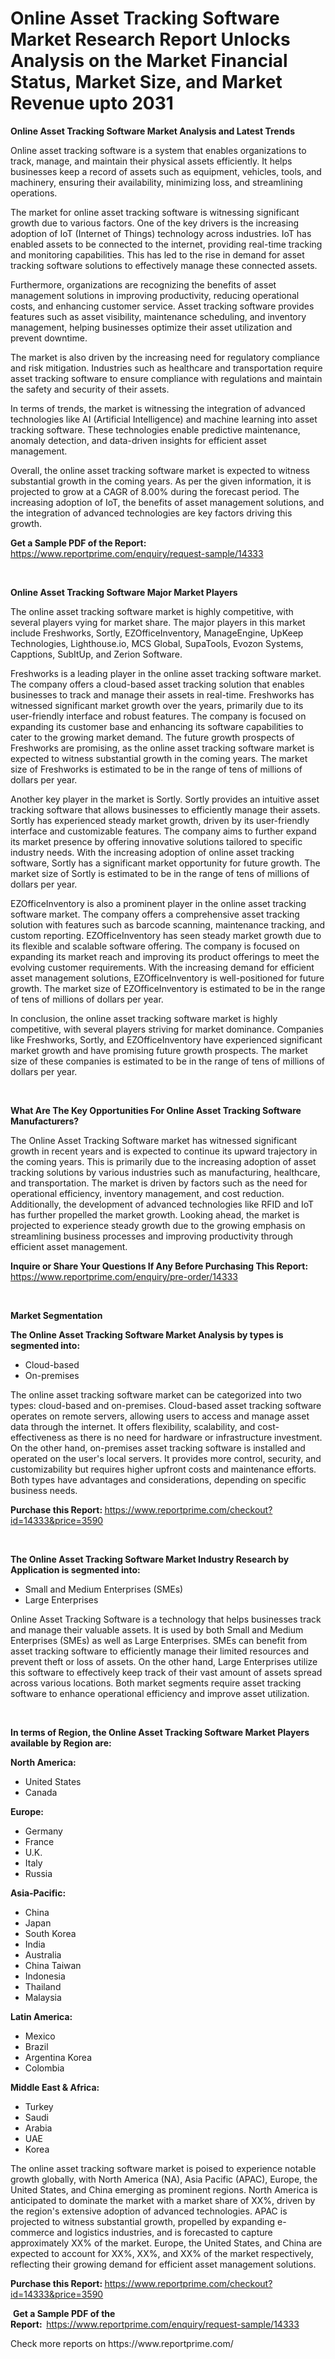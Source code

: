 <p><h1>Online Asset Tracking Software Market Research Report Unlocks Analysis on the Market Financial Status, Market Size, and Market Revenue upto 2031</h1></p><p><strong>Online Asset Tracking Software Market Analysis and Latest Trends</strong></p>
<p><p>Online asset tracking software is a system that enables organizations to track, manage, and maintain their physical assets efficiently. It helps businesses keep a record of assets such as equipment, vehicles, tools, and machinery, ensuring their availability, minimizing loss, and streamlining operations.</p><p>The market for online asset tracking software is witnessing significant growth due to various factors. One of the key drivers is the increasing adoption of IoT (Internet of Things) technology across industries. IoT has enabled assets to be connected to the internet, providing real-time tracking and monitoring capabilities. This has led to the rise in demand for asset tracking software solutions to effectively manage these connected assets.</p><p>Furthermore, organizations are recognizing the benefits of asset management solutions in improving productivity, reducing operational costs, and enhancing customer service. Asset tracking software provides features such as asset visibility, maintenance scheduling, and inventory management, helping businesses optimize their asset utilization and prevent downtime.</p><p>The market is also driven by the increasing need for regulatory compliance and risk mitigation. Industries such as healthcare and transportation require asset tracking software to ensure compliance with regulations and maintain the safety and security of their assets.</p><p>In terms of trends, the market is witnessing the integration of advanced technologies like AI (Artificial Intelligence) and machine learning into asset tracking software. These technologies enable predictive maintenance, anomaly detection, and data-driven insights for efficient asset management.</p><p>Overall, the online asset tracking software market is expected to witness substantial growth in the coming years. As per the given information, it is projected to grow at a CAGR of 8.00% during the forecast period. The increasing adoption of IoT, the benefits of asset management solutions, and the integration of advanced technologies are key factors driving this growth.</p></p>
<p><strong>Get a Sample PDF of the Report:&nbsp;</strong> <a href="https://www.reportprime.com/enquiry/request-sample/14333">https://www.reportprime.com/enquiry/request-sample/14333</a></p>
<p>&nbsp;</p>
<p><strong>Online Asset Tracking Software Major Market Players</strong></p>
<p><p>The online asset tracking software market is highly competitive, with several players vying for market share. The major players in this market include Freshworks, Sortly, EZOfficeInventory, ManageEngine, UpKeep Technologies, Lighthouse.io, MCS Global, SupaTools, Evozon Systems, Capptions, SubItUp, and Zerion Software.</p><p>Freshworks is a leading player in the online asset tracking software market. The company offers a cloud-based asset tracking solution that enables businesses to track and manage their assets in real-time. Freshworks has witnessed significant market growth over the years, primarily due to its user-friendly interface and robust features. The company is focused on expanding its customer base and enhancing its software capabilities to cater to the growing market demand. The future growth prospects of Freshworks are promising, as the online asset tracking software market is expected to witness substantial growth in the coming years. The market size of Freshworks is estimated to be in the range of tens of millions of dollars per year.</p><p>Another key player in the market is Sortly. Sortly provides an intuitive asset tracking software that allows businesses to efficiently manage their assets. Sortly has experienced steady market growth, driven by its user-friendly interface and customizable features. The company aims to further expand its market presence by offering innovative solutions tailored to specific industry needs. With the increasing adoption of online asset tracking software, Sortly has a significant market opportunity for future growth. The market size of Sortly is estimated to be in the range of tens of millions of dollars per year.</p><p>EZOfficeInventory is also a prominent player in the online asset tracking software market. The company offers a comprehensive asset tracking solution with features such as barcode scanning, maintenance tracking, and custom reporting. EZOfficeInventory has seen steady market growth due to its flexible and scalable software offering. The company is focused on expanding its market reach and improving its product offerings to meet the evolving customer requirements. With the increasing demand for efficient asset management solutions, EZOfficeInventory is well-positioned for future growth. The market size of EZOfficeInventory is estimated to be in the range of tens of millions of dollars per year.</p><p>In conclusion, the online asset tracking software market is highly competitive, with several players striving for market dominance. Companies like Freshworks, Sortly, and EZOfficeInventory have experienced significant market growth and have promising future growth prospects. The market size of these companies is estimated to be in the range of tens of millions of dollars per year.</p></p>
<p>&nbsp;</p>
<p><strong>What Are The Key Opportunities For Online Asset Tracking Software Manufacturers?</strong></p>
<p><p>The Online Asset Tracking Software market has witnessed significant growth in recent years and is expected to continue its upward trajectory in the coming years. This is primarily due to the increasing adoption of asset tracking solutions by various industries such as manufacturing, healthcare, and transportation. The market is driven by factors such as the need for operational efficiency, inventory management, and cost reduction. Additionally, the development of advanced technologies like RFID and IoT has further propelled the market growth. Looking ahead, the market is projected to experience steady growth due to the growing emphasis on streamlining business processes and improving productivity through efficient asset management.</p></p>
<p><strong>Inquire or Share Your Questions If Any Before Purchasing This Report:</strong> <a href="https://www.reportprime.com/enquiry/pre-order/14333">https://www.reportprime.com/enquiry/pre-order/14333</a></p>
<p>&nbsp;</p>
<p><strong>Market Segmentation</strong></p>
<p><strong>The Online Asset Tracking Software Market Analysis by types is segmented into:</strong></p>
<p><ul><li>Cloud-based</li><li>On-premises</li></ul></p>
<p><p>The online asset tracking software market can be categorized into two types: cloud-based and on-premises. Cloud-based asset tracking software operates on remote servers, allowing users to access and manage asset data through the internet. It offers flexibility, scalability, and cost-effectiveness as there is no need for hardware or infrastructure investment. On the other hand, on-premises asset tracking software is installed and operated on the user's local servers. It provides more control, security, and customizability but requires higher upfront costs and maintenance efforts. Both types have advantages and considerations, depending on specific business needs.</p></p>
<p><strong>Purchase this Report:&nbsp;</strong><a href="https://www.reportprime.com/checkout?id=14333&price=3590">https://www.reportprime.com/checkout?id=14333&price=3590</a></p>
<p>&nbsp;</p>
<p><strong>The Online Asset Tracking Software Market Industry Research by Application is segmented into:</strong></p>
<p><ul><li>Small and Medium Enterprises (SMEs)</li><li>Large Enterprises</li></ul></p>
<p><p>Online Asset Tracking Software is a technology that helps businesses track and manage their valuable assets. It is used by both Small and Medium Enterprises (SMEs) as well as Large Enterprises. SMEs can benefit from asset tracking software to efficiently manage their limited resources and prevent theft or loss of assets. On the other hand, Large Enterprises utilize this software to effectively keep track of their vast amount of assets spread across various locations. Both market segments require asset tracking software to enhance operational efficiency and improve asset utilization.</p></p>
<p>&nbsp;</p>
<p><strong>In terms of Region, the Online Asset Tracking Software Market Players available by Region are:</strong></p>
<p>
    <p> <strong> North America: </strong>
        <ul>
            <li>United States</li>
            <li>Canada</li>
        </ul>
        </p> 
    <p> <strong> Europe: </strong>
        <ul>
            <li>Germany</li>
            <li>France</li>
            <li>U.K.</li>
            <li>Italy</li>
            <li>Russia</li>
        </ul>
        </p> 
    <p> <strong> Asia-Pacific: </strong>
        <ul>
            <li>China</li>
            <li>Japan</li>
            <li>South Korea</li>
            <li>India</li>
            <li>Australia</li>
            <li>China Taiwan</li>
            <li>Indonesia</li>
            <li>Thailand</li>
            <li>Malaysia</li>
        </ul>
        </p> 
    <p> <strong> Latin America: </strong>
        <ul>
            <li>Mexico</li>
            <li>Brazil</li>
            <li>Argentina Korea</li>
            <li>Colombia</li>
        </ul>
        </p> 
    <p> <strong> Middle East & Africa: </strong>
        <ul>
            <li>Turkey</li>
            <li>Saudi</li>
            <li>Arabia</li>
            <li>UAE</li>
            <li>Korea</li>
        </ul>
    </p>
    </p>
<p><p>The online asset tracking software market is poised to experience notable growth globally, with North America (NA), Asia Pacific (APAC), Europe, the United States, and China emerging as prominent regions. North America is anticipated to dominate the market with a market share of XX%, driven by the region's extensive adoption of advanced technologies. APAC is projected to witness substantial growth, propelled by expanding e-commerce and logistics industries, and is forecasted to capture approximately XX% of the market. Europe, the United States, and China are expected to account for XX%, XX%, and XX% of the market respectively, reflecting their growing demand for efficient asset management solutions.</p></p>
<p><strong>Purchase this Report: </strong><a href="https://www.reportprime.com/checkout?id=14333&price=3590">https://www.reportprime.com/checkout?id=14333&price=3590</a></p>
<p>&nbsp;<strong>Get a Sample PDF of the Report:&nbsp;&nbsp;</strong><a href="https://www.reportprime.com/enquiry/request-sample/14333">https://www.reportprime.com/enquiry/request-sample/14333</a></p>
<p><strong></strong></p>
<p>Check more reports on https://www.reportprime.com/</p>